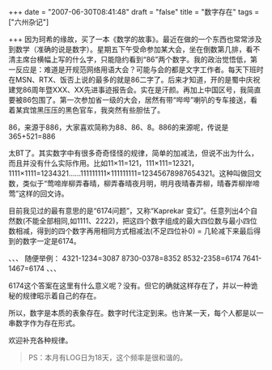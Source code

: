 +++
date = "2007-06-30T08:41:48"
draft = "false"
title = "数字存在"
tags = ["六州杂记"]

+++
因为珂希的缘故，买了一本《数学的故事》。最近在做的一个东西也常常涉及到数学（准确的说是数字）。星期五下午受命参加某大会，坐在倒数第几排，看不清主席台横幅上写的什么字，只能隐约看到“86”两个数字。我的政治觉悟低，第一反应是：难道是开规范网络用语大会？可能与会的都是文字工作者。每天下班时在MSN、RTX、饭否上说的最多的就是86二字了。后来才知道，开的是蜀中庆祝建党86周年暨XXX、XX先进事迹报告会。实在是汗颜。再加上中国区号，我简直要被86包围了。第一次参加省一级的大会，居然有带“哔哔”喇叭的专车接送，看着某宾馆黑压压的黑色官车，我突然有些胆怯了。

86，来源于886，大家喜欢简称为88、86、8。886的来源呢，传说是365+521=886

太BT了。其实数字中有很多奇奇怪怪的规律，简单的加减法，但说不出为什么，而且并没有什么实际作用。比如11×11=121，111×111=12321，1111×1111=1234321……111111111×111111111=12345678987654321。这种叫做回文数，类似于“莺啼岸柳弄春晴，柳弄春晴夜月明，明月夜晴春弄柳，晴春弄柳岸啼莺”这样的回文诗。

目前我见过的最有意思的是“6174问题”，又称“Kaprekar 变幻”。任意列出4个自然数(不能全部相同,如1111、2222)，把这四个数字组成的最大四位数与最小四位数相减，得到的四个数字再用相同方式相减法(不足四位补0) = 几轮减下来最后得到的数字一定是6174。

、、、
随便举例：
4321-1234=3087
8730-0378=8352
8532-2358=6174
7641-1467=6174
、、、

6174这个答案在这里有什么意义呢？没有。但它的确就这样存在了，并以一种诡秘的规律昭示着自己的存在。

所以，数字是本质的表象存在。数字时代注定到来。也许某一天，每个人都是以一串数字作为存在形式。

欢迎补充各种规律。

> PS：本月有LOG日为18天，这个频率是很和谐的。
